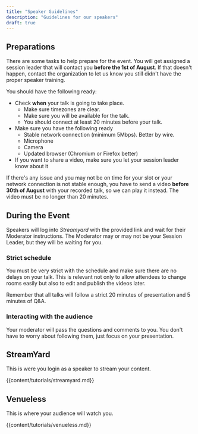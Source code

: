 ```yaml
---
title: "Speaker Guidelines"
description: "Guidelines for our speakers"
draft: true
---
```


## Preparations

There are some tasks to help prepare for the event. You will get assigned a session leader that will contact you **before the 1st of August**. If that doesn't happen, contact the organization to let us know you still didn't have the proper speaker training.

You should have the following ready:

 * Check **when** your talk is going to take place. 
     - Make sure timezones are clear.
     - Make sure you will be available for the talk.
     - You should connect at least 20 minutes before your talk.
 * Make sure you have the following ready
     - Stable network connection (minimum 5Mbps). Better by wire.
     - Microphone
     - Camera
     - Updated browser (Chromium or Firefox better)
 * If you want to share a video, make sure you let your session leader know about it

If there's any issue and you may not be on time for your slot or your network connection is not stable enough, you have to send a video **before 30th of August** with your recorded talk, so we can play it instead. The video must be no longer than 20 minutes.

## During the Event

Speakers will log into *Streamyard* with the provided link and wait for their Moderator instructions. The Moderator may or may not be your Session Leader, but they will be waiting for you.

### Strict schedule

You must be very strict with the schedule and make sure there are no delays on your talk. This is relevant not only to allow attendees to change rooms easily but also to edit and publish the videos later.

Remember that all talks will follow a strict 20 minutes of presentation and 5 minutes of Q&A.

### Interacting with the audience

Your moderator will pass the questions and comments to you. You don't have to worry about following them, just focus on your presentation. 

## StreamYard

This is were you login as a speaker to stream your content.

{{content/tutorials/streamyard.md}} 

## Venueless

This is where your audience will watch you.

{{content/tutorials/venueless.md}} 

